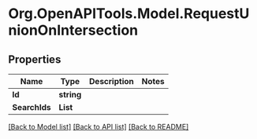 # Org.OpenAPITools.Model.RequestUnionOnIntersection
## Properties

Name | Type | Description | Notes
------------ | ------------- | ------------- | -------------
**Id** | **string** |  | 
**SearchIds** | **List<string>** |  | 

[[Back to Model list]](../README.md#documentation-for-models) [[Back to API list]](../README.md#documentation-for-api-endpoints) [[Back to README]](../README.md)


